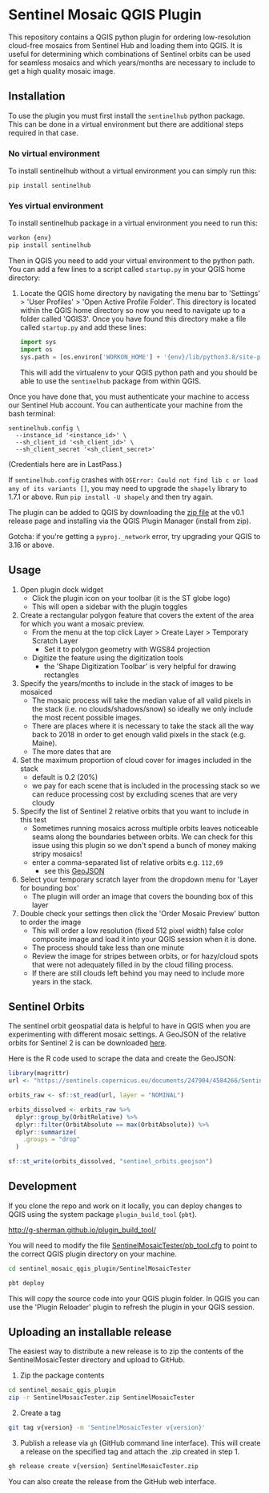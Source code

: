 # Sentinel Mosaic QGIS Plugin

This repository contains a QGIS python plugin for ordering low-resolution
cloud-free mosaics from Sentinel Hub and loading them into QGIS. It is useful
for determining which combinations of Sentinel orbits can be used for seamless
mosaics and which years/months are necessary to include to get a high quality
mosaic image.

## Installation

To use the plugin you must first install the `sentinelhub` python package.
This can be done in a virtual environment but there are additional steps required
in that case.

### No virtual environment
To install sentinelhub without a virtual environment you can simply run this:
```
pip install sentinelhub
```

### Yes virtual environment
To install sentinelhub package in a virtual environment you need to run this:
```bash
workon {env}
pip install sentinelhub
```

Then in QGIS you need to add your virtual environment to the python path.
You can add a few lines to a script called `startup.py` in your QGIS home
directory:
  1. Locate the QGIS home directory by navigating the menu bar to
     'Settings' > 'User Profiles' > 'Open Active Profile Folder'. This directory
     is located within the QGIS home directory so now you need to navigate up to
     a folder called 'QGIS3'. Once you have found this directory make a file
     called `startup.py` and add these lines:
     ```python
     import sys
     import os
     sys.path = [os.environ['WORKON_HOME'] + '{env}/lib/python3.8/site-packages'] + sys.path
     ```
     This will add the virtualenv to your QGIS python path and you should be
     able to use the `sentinelhub` package from within QGIS.

Once you have done that, you must authenticate your machine to access our
Sentinel Hub account. You can authenticate your machine from the bash terminal:

```
sentinelhub.config \
  --instance_id '<instance_id>' \
  --sh_client_id '<sh_client_id>' \
  --sh_client_secret '<sh_client_secret>'
```

(Credentials here are in LastPass.)

If `sentinelhub.config` crashes with `OSError: Could not find lib c or load any of its variants []`, you may need to upgrade the `shapely` library to 1.7.1 or above. Run `pip install -U shapely` and then try again.

The plugin can be added to QGIS by downloading the
[zip file](https://github.com/SilviaTerra/sentinel_mosaic_qgis_plugin/releases/download/v0.1/SentinelMosaicTester.zip)
at the v0.1 release page and installing via the QGIS Plugin Manager
(install from zip).

Gotcha: if you're getting a `pyproj._network` error, try upgrading your QGIS to 3.16 or above.

## Usage

1. Open plugin dock widget
   - Click the plugin icon on your toolbar (it is the ST globe logo)
   - This will open a sidebar with the plugin toggles
2. Create a rectangular polygon feature that covers the extent of the area
   for which you want a mosaic preview.
   - From the menu at the top click Layer > Create Layer > Temporary Scratch
     Layer
     - Set it to polygon geometry with WGS84 projection
   - Digitize the feature using the digitization tools
     - the 'Shape Digitization Toolbar' is very helpful for drawing rectangles
3. Specify the years/months to include in the stack of images to be mosaiced
   - The mosaic process will take the median value of all valid pixels in the
     stack (i.e. no clouds/shadows/snow) so ideally we only include the most
     recent possible images.
   - There are places where it is necessary to take the stack all the way back
     to 2018 in order to get enough valid pixels in the stack (e.g. Maine).
   - The more dates that are
4. Set the maximum proportion of cloud cover for images included in the stack
   - default is 0.2 (20%)
   - we pay for each scene that is included in the processing stack so we can
     reduce processing cost by excluding scenes that are very cloudy
5. Specify the list of Sentinel 2 relative orbits that you want to include in
   this test
   - Sometimes running mosaics across multiple orbits leaves noticeable seams
     along the boundaries between orbits. We can check for this issue using this
     plugin so we don't spend a bunch of money making stripy mosaics!
   - enter a comma-separated list of relative orbits e.g. `112,69`
     - see this [GeoJSON](sentinel_orbits.geojson)
6. Select your temporary scratch layer from the dropdown menu for 'Layer for
   bounding box'
   - The plugin will order an image that covers the bounding box of this layer
7. Double check your settings then click the 'Order Mosaic Preview' button to
   order the image
   - This will order a low resolution (fixed 512 pixel width) false color
     composite image and load it into your QGIS session when it is done.
   - The process should take less than one minute
   - Review the image for stripes between orbits, or for hazy/cloud spots that
     were not adequately filled in by the cloud filling process.
   - If there are still clouds left behind you may need to include more years
     in the stack.

## Sentinel Orbits

The sentinel orbit geospatial data is helpful to have in QGIS when you are
experimenting with different mosaic settings. A GeoJSON of the relative orbits
for Sentinel 2 is can be downloaded [here](sentinel_orbits.geojson).

Here is the R code used to scrape the data and create the GeoJSON:

```r
library(magrittr)
url <- "https://sentinels.copernicus.eu/documents/247904/4584266/Sentinel-2A_MP_ACQ_KML_20210225T120000_20210315T150000.kml"

orbits_raw <- sf::st_read(url, layer = "NOMINAL")

orbits_dissolved <- orbits_raw %>%
  dplyr::group_by(OrbitRelative) %>%
  dplyr::filter(OrbitAbsolute == max(OrbitAbsolute)) %>%
  dplyr::summarize(
    .groups = "drop"
  )

sf::st_write(orbits_dissolved, "sentinel_orbits.geojson")
```

## Development
If you clone the repo and work on it locally, you can deploy changes to QGIS
using the system package `plugin_build_tool` (`pbt`).

http://g-sherman.github.io/plugin_build_tool/

You will need to modify the file
[SentinelMosaicTester/pb_tool.cfg](./SentinelMosaicTester/pb_tool.cfg) to 
point to the correct QGIS plugin directory on your machine.

```bash
cd sentinel_mosaic_qgis_plugin/SentinelMosaicTester

pbt deploy
```

This will copy the source code into your QGIS plugin folder.
In QGIS you can use the 'Plugin Reloader' plugin to refresh the plugin in your
QGIS session.

## Uploading an installable release
The easiest way to distribute a new release is to zip the contents of the
SentinelMosaicTester directory and upload to GitHub.

1. Zip the package contents
  ```bash
  cd sentinel_mosaic_qgis_plugin
  zip -r SentinelMosaicTester.zip SentinelMosaicTester
  ```

2. Create a tag
  ```bash
  git tag v{version} -m 'SentinelMosaicTester v{version}'
  ```

3. Publish a release via `gh` (GitHub command line interface). This will create
   a release on the specified tag and attach the .zip created in step 1.
  ```bash
  gh release create v{version} SentinelMosaicTester.zip
  ```
  You can also create the release from the GitHub web interface.
